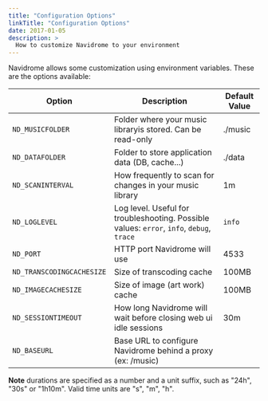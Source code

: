 ```yaml
---
title: "Configuration Options"
linkTitle: "Configuration Options"
date: 2017-01-05
description: >
  How to customize Navidrome to your environment
---
```


Navidrome allows some customization using environment variables. These are the options
available:

| Option            | Description           | Default Value |
|-------------------|-----------------|------|
| `ND_MUSICFOLDER`   | Folder where your music libraryis stored. Can be read-only   | ./music |
| `ND_DATAFOLDER`    | Folder to store application data (DB, cache...)     | ./data |
| `ND_SCANINTERVAL`   | How frequently to scan for changes in your music library  | 1m |
| `ND_LOGLEVEL`   | Log level. Useful for troubleshooting. Possible values: `error`, `info`, `debug`, `trace` | `info` |
| `ND_PORT`          | HTTP port Navidrome will use | 4533 |
| `ND_TRANSCODINGCACHESIZE` | Size of transcoding cache| 100MB |
| `ND_IMAGECACHESIZE` | Size of image (art work) cache| 100MB |
| `ND_SESSIONTIMEOUT` | How long Navidrome will wait before closing web ui idle sessions | 30m |
| `ND_BASEURL` | Base URL to configure Navidrome behind a proxy (ex: /music) |  |

**Note** durations are specified as a number and a unit suffix, such as "24h", "30s" or "1h10m". Valid 
time units are "s", "m", "h".